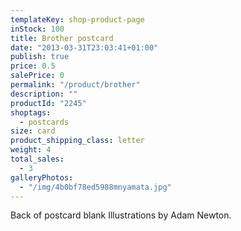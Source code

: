 ```yaml
---
templateKey: shop-product-page
inStock: 100
title: Brother postcard
date: "2013-03-31T23:03:41+01:00"
publish: true
price: 0.5
salePrice: 0
permalink: "/product/brother"
description: ""
productId: "2245"
shoptags:
  - postcards
size: card
product_shipping_class: letter
weight: 4
total_sales:
  - 3
galleryPhotos:
  - "/img/4b0bf78ed5988mnyamata.jpg"
---
```


Back of postcard blank Illustrations by Adam Newton.
